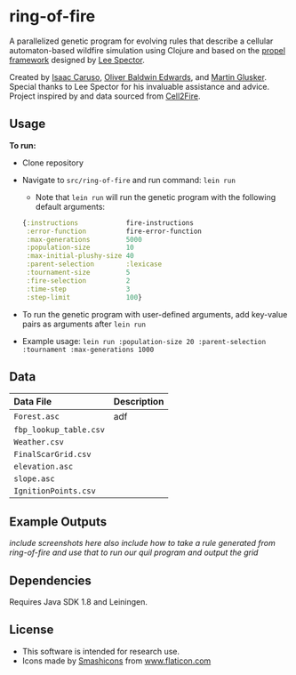 # ring-of-fire

A parallelized genetic program for evolving rules that describe a cellular automaton-based wildfire simulation using Clojure and based on the [propel framework](https://github.com/lspector/propel) designed by [Lee Spector](https://github.com/lspector). 

Created by [Isaac Caruso](https://github.com/icaruso21), [Oliver Baldwin Edwards](https://github.com/Oliver-BE), and [Martin Glusker](https://github.com/mglusker). 
Special thanks to Lee Spector for his invaluable assistance and advice. 
Project inspired by and data sourced from [Cell2Fire](https://github.com/cell2fire/Cell2Fire).

## Usage

**To run:**
 * Clone  repository
 * Navigate to  `src/ring-of-fire` and run command: `lein run`

    * Note that `lein run` will run the genetic program with the following default arguments:

    ```clojure
    {:instructions            fire-instructions
     :error-function          fire-error-function
     :max-generations         5000
     :population-size         10
     :max-initial-plushy-size 40
     :parent-selection        :lexicase
     :tournament-size         5
     :fire-selection          2
     :time-step               3
     :step-limit              100}
    ```

 * To run the genetic program with user-defined arguments, add key-value pairs as arguments after `lein run` 

 * Example usage: `lein run :population-size 20 :parent-selection :tournament :max-generations 1000` 


## Data

| Data File               | Description |
| :------------------------ | ------------- |
| `Forest.asc`            |     adf     
| `fbp_lookup_table.csv`  |             |
| `Weather.csv`           |             |
| `FinalScarGrid.csv`     |             |
| `elevation.asc`         |             |
| `slope.asc`             |             |
| `IgnitionPoints.csv`    |             |

## Example Outputs
*include screenshots here*
*also include how to take a rule generated from ring-of-fire and use that to run our quil program and output the grid*

## Dependencies

Requires Java SDK 1.8 and Leiningen. 

## License

* This software is intended for research use. 
* <div>Icons made by <a href="https://www.flaticon.com/authors/smashicons" title="Smashicons">Smashicons</a> from <a href="https://www.flaticon.com/" title="Flaticon">www.flaticon.com</a></div>


